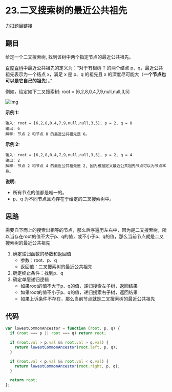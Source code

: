 # 23.二叉搜索树的最近公共祖先

[力扣题目链接](https://leetcode.cn/problems/lowest-common-ancestor-of-a-binary-search-tree/)

## 题目

给定一个二叉搜索树, 找到该树中两个指定节点的最近公共祖先。

[百度百科](https://baike.baidu.com/item/最近公共祖先/8918834?fr=aladdin)中最近公共祖先的定义为：“对于有根树 T 的两个结点 p、q，最近公共祖先表示为一个结点 x，满足 x 是 p、q 的祖先且 x 的深度尽可能大（**一个节点也可以是它自己的祖先**）。”

例如，给定如下二叉搜索树: root = [6,2,8,0,4,7,9,null,null,3,5]

![img](https://assets.leetcode-cn.com/aliyun-lc-upload/uploads/2018/12/14/binarysearchtree_improved.png)

 

**示例 1:**

```
输入: root = [6,2,8,0,4,7,9,null,null,3,5], p = 2, q = 8
输出: 6 
解释: 节点 2 和节点 8 的最近公共祖先是 6。
```

**示例 2:**

```
输入: root = [6,2,8,0,4,7,9,null,null,3,5], p = 2, q = 4
输出: 2
解释: 节点 2 和节点 4 的最近公共祖先是 2, 因为根据定义最近公共祖先节点可以为节点本身。
```

 

**说明:**

- 所有节点的值都是唯一的。
- p、q 为不同节点且均存在于给定的二叉搜索树中。

## 思路

需要自下而上的搜索出相等的节点，那么后序遍历左右中，因为是二叉搜索树，所以当存在root的值不大于p、q的值，或不小于p、q的值，那么当前节点就是二叉搜索树的最近公共祖先

1. 确定递归函数的参数和返回值
   - 参数：root、p、q
   - 返回值：二叉搜索树的最近公共祖先
2. 确定终止条件：找到p、q
3. 确定单层递归逻辑
   - 如果root的值不大于p、q的值，递归搜索左子树，返回结果
   - 如果root的值不小于p、q的值，递归搜索右子树，返回结果
   - 如果上诉条件不存在，那么当前节点就是二叉搜索树的最近公共祖先

## 代码

~~~js
var lowestCommonAncestor = function (root, p, q) {
  if (root === p || root === q) return root;

  if (root.val > p.val && root.val > q.val) {
    return lowestCommonAncestor(root.left, p, q);
  }

  if (root.val < p.val && root.val < q.val) {
    return lowestCommonAncestor(root.right, p, q);
  }

  return root;
};
~~~

